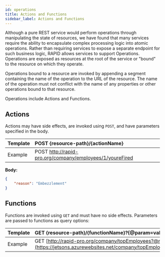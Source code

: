 ```yaml
---
id: operations
title: Actions and Functions
sidebar_label: Actions and Functions
---
```


Although a pure REST service would perform operations through manipulating the state of resources, 
we have found that many services require the ability to encapsulate complex processing logic into atomic operations. 
Rather than requiring services to expose a separate endpoint for such business logic,
RAPID allows services to support Operations. 
Operations are exposed as resources at the root of the service or "bound" to the resource on which they operate.

Operations bound to a resource are invoked by appending a segment containing the name of the operation to the URL of the resource.
The name of the operation must not conflict with the name of any properties or other operations bound to that
resource.

Operations include Actions and Functions.

## Actions

Actions may have side effects, are invoked using `POST`, and have parameters specified in the body.

| Template | POST {resource-path}/{actionName}                       |
| -------- | :------------------------------------------------------- |
| Example  | POST http://rapid-pro.org/company/employees/1/youreFired |

**Body:**

```json
{
    "reason": "Embezzlement"
}
```

## Functions

Functions are invoked using `GET` and must have no side effects. 
Parameters are passed to functions as query options:

| Template | GET {resource-path}/{functionName}?{@param=value...}                 |
| -------- | :------------------------------------------------------------------- |
| Example  | GET [http://rapid-pro.org/company/topEmployees?@num=2](https://jetsons.azurewebsites.net/company/topEmployees(num=2)) |
